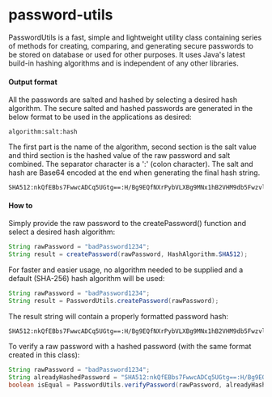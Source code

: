 # password-utils

PasswordUtils is a fast, simple and lightweight utility class containing series of methods for creating, comparing, and generating secure passwords to be stored on database or used for other purposes. It uses Java's latest build-in hashing algorithms and is independent of any other libraries.

#### Output format

All the passwords are salted and hashed by selecting a desired hash algorithm. The secure salted and hashed passwords are generated in the below format to be used in the applications as desired:

```
algorithm:salt:hash
```

The first part is the name of the algorithm, second section is the salt value and third section is the hashed value of the raw password and salt  combined. The separator character is a ':' (colon character). The salt and hash are Base64 encoded at the end when generating the final hash string.

```
SHA512:nkQfEBbs7FwwcADCq5UGtg==:H/Bg9EQfNXrPybVLXBg9MNx1hB2VHM9db5Fwzvlx3i1k53lOEJM9eTofCkMBddQEzRd9sNDCACZZsflh42IyCw==
```

#### How to

Simply provide the raw password to the createPassword() function and select a desired hash algorithm:

```java
String rawPassword = "badPassword1234";
String result = createPassword(rawPassword, HashAlgorithm.SHA512);
```

For faster and easier usage, no algorithm needed to be supplied and a default (SHA-256) hash algorithm will be used:
  
```java
String rawPassword = "badPassword1234";
String result = PasswordUtils.createPassword(rawPassword);
```

The result string will contain a properly formatted password hash:  

```
SHA512:nkQfEBbs7FwwcADCq5UGtg==:H/Bg9EQfNXrPybVLXBg9MNx1hB2VHM9db5Fwzvlx3i1k53lOEJM9eTofCkMBddQEzRd9sNDCACZZsflh42IyCw==
```

To verify a raw password with a hashed password (with the same format created in this class):

```java
String rawPassword = "badPassword1234";
String alreadyHashedPassword = "SHA512:nkQfEBbs7FwwcADCq5UGtg==:H/Bg9EQfNXrPybVLXBg9MNx1hB2VHM9db5Fwzvlx3i1k53lOEJM9eTofCkMBddQEzRd9sNDCACZZsflh42IyCw==";
boolean isEqual = PasswordUtils.verifyPassword(rawPassword, alreadyHashedPassword);
```
